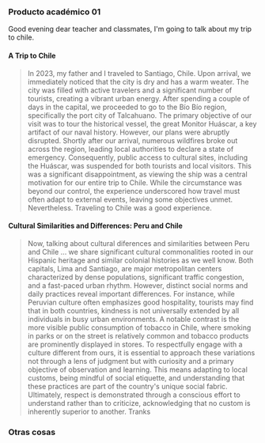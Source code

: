 ### Producto académico 01
Good evening dear teacher and classmates, I'm going to talk about my trip to chile.
#### A Trip to Chile
> In 2023, my father and I traveled to Santiago, Chile. Upon arrival, we immediately noticed that the city is dry and has a warm weater. The city was filled with active travelers and a significant number of tourists, creating a vibrant urban energy.
> After spending a couple of days in the capital, we proceeded to go to the Bío Bío region, specifically the port city of Talcahuano. The primary objective of our visit was to tour the historical vessel, the great Monitor Huáscar, a key artifact of our naval history.
> However, our plans were abruptly disrupted. Shortly after our arrival, numerous wildfires broke out across the region, leading local authorities to declare a state of emergency. Consequently, public access to cultural sites, including the Huáscar, was suspended for both tourists and local visitors.
> This was a significant disappointment, as viewing the ship was a central motivation for our entire trip to Chile. While the circumstance was beyond our control, the experience underscored how travel must often adapt to external events, leaving some objectives unmet.
> Nevertheless. Traveling to Chile was a good experience.
#### Cultural Similarities and Differences: Peru and Chile

> Now, talking about cultural diferences and similarities between Peru and Chile ... we share significant cultural commonalities rooted in our Hispanic heritage and similar colonial histories as we well know. Both capitals, Lima and Santiago, are major metropolitan centers characterized by dense populations, significant traffic congestion, and a fast-paced urban rhythm. However, distinct social norms and daily practices reveal important differences. For instance, while Peruvian culture often emphasizes good hospitality, tourists may find that in both countries, kindness is not universally extended by all individuals in busy urban environments. A notable contrast is the more visible public consumption of tobacco in Chile, where smoking in parks or on the street is relatively common and tobacco products are prominently displayed in stores. To respectfully engage with a culture different from ours, it is essential to approach these variations not through a lens of judgment but with curiosity and a primary objective of observation and learning. This means adapting to local customs, being mindful of social etiquette, and understanding that these practices are part of the country's unique social fabric. Ultimately, respect is demonstrated through a conscious effort to understand rather than to criticize, acknowledging that no custom is inherently superior to another. Tranks

### Otras cosas 
